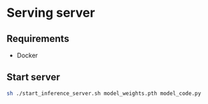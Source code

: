 # Serving server

## Requirements

- Docker

## Start server

```bash
sh ./start_inference_server.sh model_weights.pth model_code.py
```